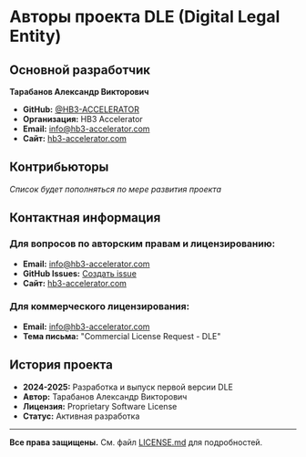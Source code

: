 # Авторы проекта DLE (Digital Legal Entity)

## Основной разработчик

**Тарабанов Александр Викторович**  
- **GitHub:** [@HB3-ACCELERATOR](https://github.com/HB3-ACCELERATOR)
- **Организация:** HB3 Accelerator
- **Email:** info@hb3-accelerator.com
- **Сайт:** [hb3-accelerator.com](https://hb3-accelerator.com)

## Контрибьюторы

*Список будет пополняться по мере развития проекта*

## Контактная информация

### Для вопросов по авторским правам и лицензированию:
- **Email:** info@hb3-accelerator.com
- **GitHub Issues:** [Создать issue](https://github.com/DAO-HB3-Accelerator/DLE/issues)
- **Сайт:** [hb3-accelerator.com](https://hb3-accelerator.com)

### Для коммерческого лицензирования:
- **Email:** info@hb3-accelerator.com
- **Тема письма:** "Commercial License Request - DLE"

## История проекта

- **2024-2025:** Разработка и выпуск первой версии DLE
- **Автор:** Тарабанов Александр Викторович
- **Лицензия:** Proprietary Software License
- **Статус:** Активная разработка

---

**Все права защищены.** См. файл [LICENSE.md](LICENSE.md) для подробностей. 